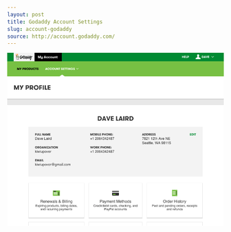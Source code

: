```yaml
---
layout: post
title: Godaddy Account Settings
slug: account-godaddy
source: http://account.godaddy.com/
---
```


<img src="/screenshots/account-godaddy.png" alt="Account - Godaddy">

